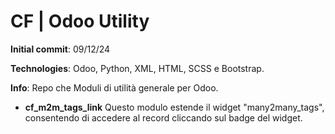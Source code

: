 # CF | Odoo Utility

**Initial commit**: 09/12/24

**Technologies**: Odoo, Python, XML, HTML, SCSS e Bootstrap.

**Info**: Repo che Moduli di utilità generale per Odoo.

- **cf_m2m_tags_link** Questo modulo estende il widget "many2many_tags", consentendo di accedere al record cliccando sul
  badge del widget.